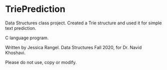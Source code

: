 # TriePrediction
Data Structures class project. Created a Trie structure and used it for simple text prediction.

C language program.

Written by Jessica Rangel. Data Structures Fall 2020, for Dr. Navid Khoshavi.

Please do not use, copy or modify.
